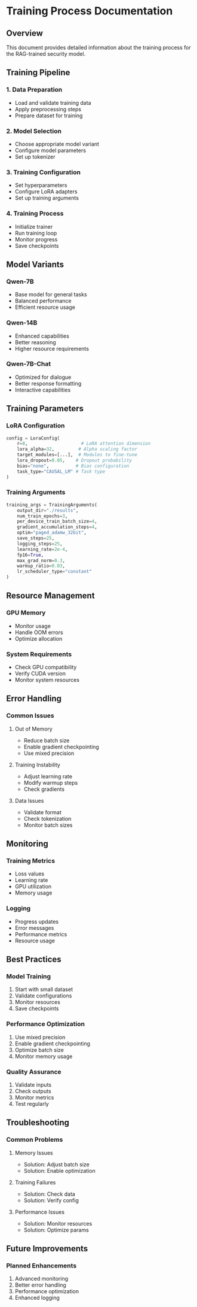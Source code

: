 # Training Process Documentation

## Overview
This document provides detailed information about the training process for the RAG-trained security model.

## Training Pipeline

### 1. Data Preparation
- Load and validate training data
- Apply preprocessing steps
- Prepare dataset for training

### 2. Model Selection
- Choose appropriate model variant
- Configure model parameters
- Set up tokenizer

### 3. Training Configuration
- Set hyperparameters
- Configure LoRA adapters
- Set up training arguments

### 4. Training Process
- Initialize trainer
- Run training loop
- Monitor progress
- Save checkpoints

## Model Variants

### Qwen-7B
- Base model for general tasks
- Balanced performance
- Efficient resource usage

### Qwen-14B
- Enhanced capabilities
- Better reasoning
- Higher resource requirements

### Qwen-7B-Chat
- Optimized for dialogue
- Better response formatting
- Interactive capabilities

## Training Parameters

### LoRA Configuration
```python
config = LoraConfig(
    r=8,                    # LoRA attention dimension
    lora_alpha=32,         # Alpha scaling factor
    target_modules=[...],  # Modules to fine-tune
    lora_dropout=0.05,    # Dropout probability
    bias="none",          # Bias configuration
    task_type="CAUSAL_LM" # Task type
)
```

### Training Arguments
```python
training_args = TrainingArguments(
    output_dir="./results",
    num_train_epochs=3,
    per_device_train_batch_size=4,
    gradient_accumulation_steps=4,
    optim="paged_adamw_32bit",
    save_steps=25,
    logging_steps=25,
    learning_rate=2e-4,
    fp16=True,
    max_grad_norm=0.3,
    warmup_ratio=0.03,
    lr_scheduler_type="constant"
)
```

## Resource Management

### GPU Memory
- Monitor usage
- Handle OOM errors
- Optimize allocation

### System Requirements
- Check GPU compatibility
- Verify CUDA version
- Monitor system resources

## Error Handling

### Common Issues
1. Out of Memory
   - Reduce batch size
   - Enable gradient checkpointing
   - Use mixed precision

2. Training Instability
   - Adjust learning rate
   - Modify warmup steps
   - Check gradients

3. Data Issues
   - Validate format
   - Check tokenization
   - Monitor batch sizes

## Monitoring

### Training Metrics
- Loss values
- Learning rate
- GPU utilization
- Memory usage

### Logging
- Progress updates
- Error messages
- Performance metrics
- Resource usage

## Best Practices

### Model Training
1. Start with small dataset
2. Validate configurations
3. Monitor resources
4. Save checkpoints

### Performance Optimization
1. Use mixed precision
2. Enable gradient checkpointing
3. Optimize batch size
4. Monitor memory usage

### Quality Assurance
1. Validate inputs
2. Check outputs
3. Monitor metrics
4. Test regularly

## Troubleshooting

### Common Problems
1. Memory Issues
   - Solution: Adjust batch size
   - Solution: Enable optimization

2. Training Failures
   - Solution: Check data
   - Solution: Verify config

3. Performance Issues
   - Solution: Monitor resources
   - Solution: Optimize params

## Future Improvements

### Planned Enhancements
1. Advanced monitoring
2. Better error handling
3. Performance optimization
4. Enhanced logging
